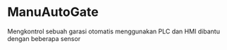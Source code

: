 # ManuAutoGate
Mengkontrol sebuah garasi otomatis menggunakan PLC dan HMI dibantu dengan beberapa sensor
